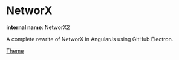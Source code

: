 # NetworX

**internal name**: NetworX2

A complete rewrite of NetworX in AngularJs using GitHub Electron.

[Theme](http://mcg.mbitson.com/#!?networx=%2353a7e4&themename=mcgtheme)
